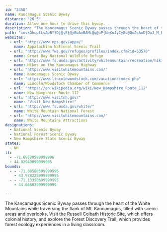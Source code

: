 ```yaml
---
id: "2458"
name: Kancamagus Scenic Byway
distance: "26.5"
duration: Allow one hour to drive this byway.
description: "The Kancamagus Scenic Byway passes through the heart of the White Mountains while traversing the flank of Mt. Kancamagus, filled with scenic areas and overlooks. Visit the Russell Colbath Historic Site, which offers colonial history, and explore the Forest Discovery Trail, which provides forest ecology experiences in a living classroom."
path: "iovkGhcptLsAwBY}D}@sE{@yBwAoBAMi@q@uP{NeKuJyCyBo@QuAsAoD{DwJ_M_BaBqJmL}I}JkPwSqAkCw@gBgAeFw@mBiBkDgGqH_AwAs@sAi@_Be@yAk@{Cc@{IM_B[qB{FyVy@yEe@sAwB{IeB_G}A{LcE_XcEaTsBgLi@{DK_AMgELaCr@wGJiDIsDi@eFy@}Cs@_BsBqD{AoB{FwFy@uAk@eB]mBOwB?iIKwBmDaa@]mBaRat@i@gDQwBCuBBsDtEqw@XkCn@_CfCaFxCuEbGsKhBsBlAy@zM_GtDyCjAo@tAYhD@vAGnA_@xB_AhAs@bAgAbDqGr@_DLsBq@sZ?sBDyBr@aFtK}e@~@uCxBsFfJuSdKsYhFaLtImOrBuFh@gBrGgZzDsOZqBlAmM^oBn@eBbCgF~@yCXsBd@sOLsBTsBv@aDhMyY`BwBpIgGbBmBnDiIrCyEfAsCdBeIXoBDmDUsBc@kBUm@]k@aAkAiAu@qAe@_CKyBb@oBrAeCtCsCrE_BtB{J~GwFdFkAx@kMtHu@X]EYMU]OiATiAXUdGqAlAk@hAy@pFwF|FwH|@uArF{Kl@cBn@cDbEk[XqBXiF]yM[gF}AiM_@kBo@_BcBeBsAa@gDAg@Ki@Wc@a@Ym@Ow@EsBNy@vH_W^k@b@]tASh@JhA~@zGtL`AfAlAl@h@NrADh@KnAe@|DkChBaBpHyK~DoFbDyDf@_@hAq@rAa@nQsBh@ShA}@t@uAh@eBRsBn@cWCmD[oBSu@aFoLQy@MsBLsBTs@bCiFRu@JsB[iBYk@c@e@sCsBy@uAUu@YoBOqDEuBV_Lf@wMNwBz@wI|@_FfBaGnAmC~AyBlByAxB_AxFyApAg@dA_A|AyB`AwCXoB^eHBmFOiFyAcSc@kDc@iBiAqC{AuBiA_AcFeDcAaAyAcCaA{CaBcOwCkL_@mBSsBEuBHwBTsBn@aD`AyC`CmF|@sAnOaR~@oAr@}AxAiE~EcUt@_Bz@qAhA_AjAo@rA]vAK|BXfIvCnAZ`CDzBa@lAm@dAcA|EuGbAkAfHiF^e@x@yA|@yC|FkZlBaIlHuWnAmGb@iDZmD~@mQb@iF`Fi]zBaLfBcH~@sGb@gFhAuSt@gKHuBDmFo@{ZFuBZmD~B_MpFg\\d@yDD_BAqBOiBwBeLi@iEiAaTeDgc@oAoSMsCDeAXgB`B{FfByEbAoFNwBHmBDmO\\_Zx@}NnCoWj@{K`AgLnAmIpEwTjL_e@`Kud@d@qFHcS`@oHFqBiAoG}@eEe@aEsD{e@s@_I_BoLgAsN_AoJs@gDq@mBqFmJy@mBgBgFcCeEeB}Ey@yCa@sBQcBUcGi@gCYu@}LqPaC{B[O_@IqACyHd@kZ~@iBq@iA_AYa@e@kA_@sAc@oEiCoRgDsIgB_DsDaFg@{@]eAu@yOSmAu@yCsAoBkD_Dc@eAMqA?aATsFE_B_@sAg@s@k@a@sDyAo@s@i@wAYyIOsB_@}AwByC_BcD}@{DUeDKgD?_BYqEEkCNmBJw@t@iC`AkB~BgB`KmDvLsC~Ju@nBUlAYvVsI~CmBbBmA~@_Av@kA~CuGl@mBrCuNVsBAwC_@mD?aBHeAtAcH|@sBp@cApCsCjAuB|@sDt@qGr@uBl@aArDsCdAoAh@aAx@eBvEuLxGqOh@wBV_B?aEo@aGCwA?gCZoGJkD?mB]oGJkAb@eBT{At@eJ\\}BhByE|BmEtAmDrBcE|@wC`@mCVwDJaEh@e_@EyA_AeHS{B_A}Ow@mJAsAz@}YEgBk@eCOeACy@b@oFrAkINiBGsAeAqEUkB}@qNs@uEC}BPmD^{AfDgKhBwEn@iC^{EHqCK_CSsA_@{AIwADiC`Jg~@|F_Sx@mElD}Vx@yEr@kBrLqTpDsEtHgInJsJ"
websites:
  - url: "http://www.nps.gov/appa/"
    name: Appalachian National Scenic Trail
  - url: "http://www.fws.gov/refuges/profiles/index.cfm?id=53570"
    name: Great Bay National Wildlife Refuge
  - url: "http://www.fs.usda.gov/activity/whitemountain/recreation/hiking"
    name: Hikes on the Kancamagus Highway
  - url: "http://www.visitwhitemountains.com/"
    name: Kancamagus Scenic Byway
  - url: "http://www.lincolnwoodstock.com/vacation/index.php"
    name: Lincoln/Woodstock Chamber of Commerce
  - url: "https://en.wikipedia.org/wiki/New_Hampshire_Route_112"
    name: New Hampshire Route 112
  - url: "http://www.visitnh.gov/"
    name: "Visit New Hampshire!"
  - url: "http://www.fs.usda.gov/white/"
    name: White Mountain National Forest
  - url: "http://www.visitwhitemountains.com/"
    name: White Mountains Attractions
designations:
  - National Scenic Byway
  - National Forest Scenic Byway
  - New Hampshire State Scenic Byway
states:
  - NH
ll:
  - -71.68580599999996
  - 44.02949099999995
bounds:
  - - -71.68580599999996
    - 43.978229999999996
  - - -71.13350699999995
    - 44.06603999999999

---
```


The Kancamagus Scenic Byway passes through the heart of the White Mountains while traversing the flank of Mt. Kancamagus, filled with scenic areas and overlooks. Visit the Russell Colbath Historic Site, which offers colonial history, and explore the Forest Discovery Trail, which provides forest ecology experiences in a living classroom.
